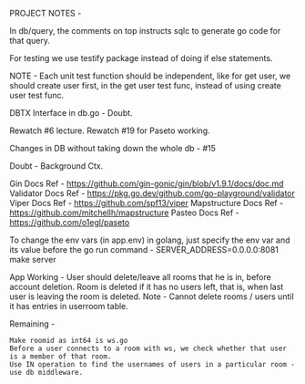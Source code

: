 
PROJECT NOTES - 

In db/query, the comments on top instructs sqlc to generate go code for that query.

For testing we use testify package instead of doing if else statements.

NOTE - Each unit test function should be independent, like for get user, we should create user first, in the get user test func, instead of using create user test func.

DBTX Interface in db.go - Doubt.

Rewatch #6 lecture.
Rewatch #19 for Paseto working.

Changes in DB without taking down the whole db - #15

Doubt - Background Ctx.

Gin Docs Ref - https://github.com/gin-gonic/gin/blob/v1.9.1/docs/doc.md
Validator Docs Ref - https://pkg.go.dev/github.com/go-playground/validator
Viper Docs Ref - https://github.com/spf13/viper
Mapstructure Docs Ref - https://github.com/mitchellh/mapstructure
Pasteo Docs Ref - https://github.com/o1egl/paseto

To change the env vars (in app.env) in golang, just specify the env var and its value before the go run command - SERVER_ADDRESS=0.0.0.0:8081 make server


App Working - 
User should delete/leave all rooms that he is in, before account deletion.
Room is deleted if it has no users left, that is, when last user is leaving the room is deleted.
Note - Cannot delete rooms / users until it has entries in userroom table.


Remaining - 
    
    Make roomid as int64 is ws.go
    Before a user connects to a room with ws, we check whether that user is a member of that room.
    Use IN operation to find the usernames of users in a particular room - use db middleware.
